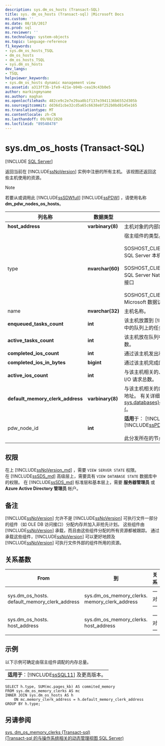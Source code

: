 ```yaml
---
description: sys.dm_os_hosts (Transact-SQL)
title: sys. dm_os_hosts (Transact-sql) |Microsoft Docs
ms.custom: ''
ms.date: 08/18/2017
ms.prod: sql
ms.reviewer: ''
ms.technology: system-objects
ms.topic: language-reference
f1_keywords:
- sys.dm_os_hosts_TSQL
- dm_os_hosts
- dm_os_hosts_TSQL
- sys.dm_os_hosts
dev_langs:
- TSQL
helpviewer_keywords:
- sys.dm_os_hosts dynamic management view
ms.assetid: a313ff3b-1fe9-421e-b94b-cea19c43b0e5
author: markingmyname
ms.author: maghan
ms.openlocfilehash: 482ce9c2e7e29aa0b1f137e3941136b6552d305b
ms.sourcegitcommit: dd36d1cbe32cd5a65c6638e8f252b0bd8145e165
ms.translationtype: MT
ms.contentlocale: zh-CN
ms.lasthandoff: 09/08/2020
ms.locfileid: "89548478"
---
```

# <a name="sysdm_os_hosts-transact-sql"></a>sys.dm_os_hosts (Transact-SQL)
[!INCLUDE [SQL Server](../../includes/applies-to-version/sqlserver.md)]

  返回当前在 [!INCLUDE[ssNoVersion](../../includes/ssnoversion-md.md)] 实例中注册的所有主机。 该视图还返回这些主机使用的资源。  
  
> [!NOTE]  
>  若要从或调用此 [!INCLUDE[ssSDWfull](../../includes/sssdwfull-md.md)] [!INCLUDE[ssPDW](../../includes/sspdw-md.md)] ，请使用名称 **dm_pdw_nodes_os_hosts**。  
  
|列名称|数据类型|说明|  
|-----------------|---------------|-----------------|  
|**host_address**|**varbinary(8)**|主机对象的内部内存地址。|  
|type|**nvarchar(60)**|宿主组件的类型。 例如，应用于对象的<br /><br /> SOSHOST_CLIENTID_SERVERSNI = SQL Server 本机接口<br /><br /> SOSHOST_CLIENTID_SQLOLEDB = SQL Server Native Client OLE DB 访问接口<br /><br /> SOSHOST_CLIENTID_MSDART = Microsoft 数据访问运行时|  
|name |**nvarchar(32)**|主机名称。|  
|**enqueued_tasks_count**|**int**|该主机放置到 [!INCLUDE[ssNoVersion](../../includes/ssnoversion-md.md)] 中的队列上的任务总数。|  
|**active_tasks_count**|**int**|该主机放在队列中的、正在运行的任务数。|  
|**completed_ios_count**|**int**|通过该主机发出和完成的 I/O 总数。|  
|**completed_ios_in_bytes**|**bigint**|通过该主机完成的 I/O 字节总数。|  
|**active_ios_count**|**int**|与该主机相关的、当前正在等待完成的 I/O 请求总数。|  
|**default_memory_clerk_address**|**varbinary(8)**|与该主机相关的内存分配器对象的内存地址。 有关详细信息，请参阅 [sys.databases&#41;dm_os_memory_clerks &#40;](../../relational-databases/system-dynamic-management-views/sys-dm-os-memory-clerks-transact-sql.md)。|  
|pdw_node_id|**int**|**适用**于： [!INCLUDE[ssSDWfull](../../includes/sssdwfull-md.md)] 、 [!INCLUDE[ssPDW](../../includes/sspdw-md.md)]<br /><br /> 此分发所在的节点的标识符。|  
  
## <a name="permissions"></a>权限

在上 [!INCLUDE[ssNoVersion_md](../../includes/ssnoversion-md.md)] ，需要 `VIEW SERVER STATE` 权限。   
在 [!INCLUDE[ssSDS_md](../../includes/sssds-md.md)] 高级层上，需要具有 `VIEW DATABASE STATE` 数据库中的权限。 在 [!INCLUDE[ssSDS_md](../../includes/sssds-md.md)] 标准层和基本层上，需要  **服务器管理员** 或 **Azure Active Directory 管理员** 帐户。   

## <a name="remarks"></a>备注  
 [!INCLUDE[ssNoVersion](../../includes/ssnoversion-md.md)] 允许不是 [!INCLUDE[ssNoVersion](../../includes/ssnoversion-md.md)] 可执行文件一部分的组件（如 OLE DB 访问接口）分配内存并加入非抢先计划。 这些组件由 [!INCLUDE[ssNoVersion](../../includes/ssnoversion-md.md)] 承载，而且由这些组件分配的所有资源都被跟踪。 通过承载这些组件，[!INCLUDE[ssNoVersion](../../includes/ssnoversion-md.md)] 可以更好地顾及 [!INCLUDE[ssNoVersion](../../includes/ssnoversion-md.md)] 可执行文件外部的组件所用的资源。  
  
## <a name="relationship-cardinalities"></a>关系基数  
  
|From|到|关系|  
|----------|--------|------------------|  
|sys.dm_os_hosts. default_memory_clerk_address|sys.dm_os_memory_clerks. memory_clerk_address|一对一|  
|sys.dm_os_hosts. host_address|sys.dm_os_memory_clerks. host_address|一对一|  
  
## <a name="examples"></a>示例  
 以下示例可确定由宿主组件调配的内存总量。  
  
||  
|-|  
|**适用于**：[!INCLUDE[ssSQL11](../../includes/sssql11-md.md)] 及更高版本。|  
  
```  
SELECT h.type, SUM(mc.pages_kb) AS commited_memory  
FROM sys.dm_os_memory_clerks AS mc   
INNER JOIN sys.dm_os_hosts AS h   
    ON mc.memory_clerk_address = h.default_memory_clerk_address  
GROUP BY h.type;  
```  
  
## <a name="see-also"></a>另请参阅  

 [sys. dm_os_memory_clerks &#40;Transact-sql&#41;](../../relational-databases/system-dynamic-management-views/sys-dm-os-memory-clerks-transact-sql.md)   
 [&#40;Transact-sql 的与操作系统相关的动态管理视图 SQL Server&#41;](../../relational-databases/system-dynamic-management-views/sql-server-operating-system-related-dynamic-management-views-transact-sql.md)  
  
  



